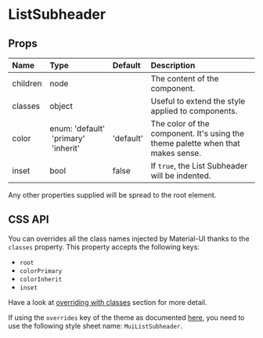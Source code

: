 <!--- This documentation is automatically generated, do not try to edit it. -->

# ListSubheader



## Props
| Name | Type | Default | Description |
|:-----|:-----|:--------|:------------|
| children | node |  | The content of the component. |
| classes | object |  | Useful to extend the style applied to components. |
| color | enum:&nbsp;'default'<br>&nbsp;'primary'<br>&nbsp;'inherit'<br> | 'default' | The color of the component. It's using the theme palette when that makes sense. |
| inset | bool | false | If `true`, the List Subheader will be indented. |

Any other properties supplied will be spread to the root element.

## CSS API

You can overrides all the class names injected by Material-UI thanks to the `classes` property.
This property accepts the following keys:
- `root`
- `colorPrimary`
- `colorInherit`
- `inset`

Have a look at [overriding with classes](/customization/overrides#overriding-with-classes)
section for more detail.

If using the `overrides` key of the theme as documented
[here](/customization/themes#customizing-all-instances-of-a-component-type),
you need to use the following style sheet name: `MuiListSubheader`.
